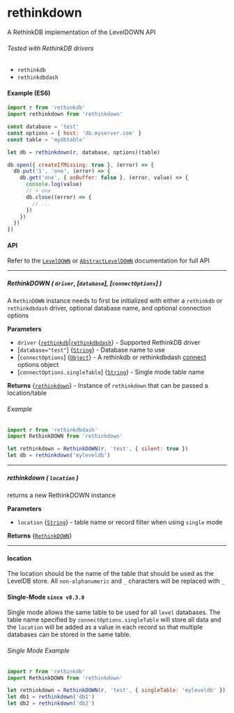 # rethinkdown
A RethinkDB implementation of the LevelDOWN API

###### Tested with RethinkDB drivers
* `rethinkdb`
* `rethinkdbdash`

#### Example (ES6)

```js
import r from 'rethinkdb'
import rethinkdown from 'rethinkdown'

const database = 'test'
const options = { host: 'db.myserver.com' }
const table = 'mydbtable'

let db = rethinkdown(r, database, options)(table)

db.open({ createIfMissing: true }, (error) => {
  db.put('1', 'one', (error) => {
    db.get('one', { asBuffer: false }, (error, value) => {
      console.log(value)
      // > one
      db.close((error) => {
        // ...
      })
    })
  })
})
```

#### API

Refer to the [`LevelDOWN`](https://github.com/level/leveldown) or [`AbstractLevelDOWN`](https://github.com/Level/abstract-leveldown) documentation for full API

---

##### RethinkDOWN ( `driver`, [`database`], [`connectOptions`] )

A `RethinDOWN` instance needs to first be initialized with either a `rethinkdb` or `rethinkdbdash` driver, optional database name, and optional connection options

**Parameters**

* `driver` {[`rethinkdb`](https://github.com/rethinkdb/rethinkdb)|[`rethinkdbdash`](https://www.npmjs.com/package/rethinkdbdash)} - Supported RethinkDB driver
* [`database="test"`] {[`String`](https://developer.mozilla.org/en-US/docs/Web/JavaScript/Reference/Global_Objects/String)} - Database name to use
* [`connectOptions`] {[`Object`](https://developer.mozilla.org/en-US/docs/Web/JavaScript/Reference/Global_Objects/Object)} - A rethinkdb or rethinkdbdash [connect](https://rethinkdb.com/api/javascript/connect/) options object
* [`connectOptions.singleTable`] {[`String`](https://developer.mozilla.org/en-US/docs/Web/JavaScript/Reference/Global_Objects/String)} - Single mode table name

**Returns** {[`rethinkdown`](#rethinkdown)} - Instance of `rethinkdown` that can be passed a location/table

###### Example

```js
import r from 'rethinkdbdash'
import RethinkDOWN from 'rethinkdown'

let rethinkdown = RethinkDOWN(r, 'test', { silent: true })
let db = rethinkdown('myleveldb')
```
---

##### rethinkdown ( `location` )

returns a new RethinkDOWN instance

**Parameters**

* `location` {[`String`](https://developer.mozilla.org/en-US/docs/Web/JavaScript/Reference/Global_Objects/String)} - table name or record filter when using `single` mode

**Returns** {[`RethinkDOWN`](https://github.com/bhoriuchi/rethinkdown)}

---

#### location

The location should be the name of the table that should be used as the LevelDB store. All `non-alphanumeric` and `_` characters will be replaced with `_`

#### Single-Mode `since v0.3.0`

Single mode allows the same table to be used for all `level` databases. The table name specified by `connectOptions.singleTable` will store all data and the `location` will be added as a value in each record so that multiple databases can be stored in the same table.

###### Single Mode Example

```js
import r from 'rethinkdb'
import RethinkDOWN from 'rethinkdown'

let rethinkdown = RethinkDOWN(r, 'test', { singleTable: 'myleveldb' })
let db1 = rethinkdown('db1')
let db2 = rethinkdown('db2')
```